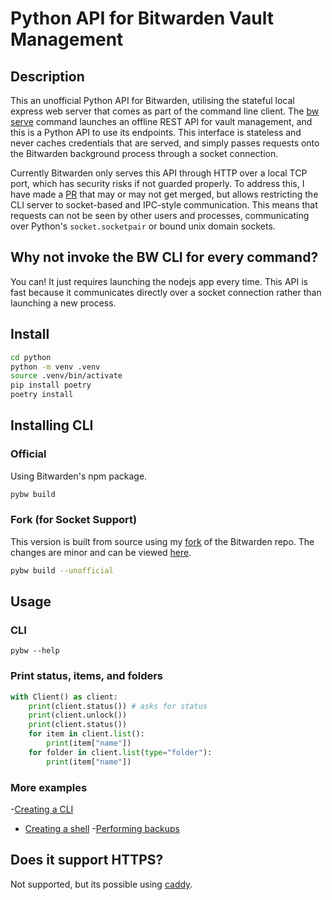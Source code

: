 # Python API for Bitwarden Vault Management

## Description

This an unofficial Python API for Bitwarden, utilising the stateful local express web server that comes as part of the command line client. The [bw serve](https://bitwarden.com/help/cli/#serve) command launches an offline REST API for vault management, and this is a Python API to use its endpoints. This interface is stateless and never caches credentials that are served, and simply passes requests onto the Bitwarden background process through a socket connection.

Currently Bitwarden only serves this API through HTTP over a local TCP port, which has security risks if not guarded properly. To address this, I have made a [PR](https://github.com/bitwarden/clients/pull/14262) that may or may not get merged, but allows restricting the CLI server to socket-based and IPC-style communication. This means that requests can not be seen by other users and processes, communicating over Python's `socket.socketpair` or bound unix domain sockets.

## Why not invoke the BW CLI for every command?

You can! It just requires launching the nodejs app every time. This API is fast because it communicates directly over a socket connection rather than launching a new process.

## Install

```sh
cd python
python -m venv .venv
source .venv/bin/activate
pip install poetry
poetry install
```

## Installing CLI

### Official

Using Bitwarden's npm package.

```sh
pybw build
```

### Fork (for Socket Support)

This version is built from source using my [fork](https://github.com/Game4Move78/clients/tree/feat/unix-socket-support) of the Bitwarden repo. The changes are minor and can be viewed [here](https://github.com/bitwarden/clients/pull/14262/files).

```sh
pybw build --unofficial
```

## Usage

### CLI

```shell
pybw --help
```

### Print status, items, and folders

```python
with Client() as client:
    print(client.status()) # asks for status
    print(client.unlock())
    print(client.status())
    for item in client.list():
        print(item["name"])
    for folder in client.list(type="folder"):
        print(item["name"])
```

### More examples

-[Creating a CLI](https://github.com/Game4Move78/pybw/blob/master/python/src/pybw/cli.py)
- [Creating a shell](https://github.com/Game4Move78/pybw/blob/master/python/src/pybw/examples/shell.py)
-[Performing backups](https://github.com/Game4Move78/pybw/blob/master/python/src/pybw/examples/backup.py)

## Does it support HTTPS?

Not supported, but its possible using [caddy](https://github.com/Game4Move78/bw-serve-encrypted).
